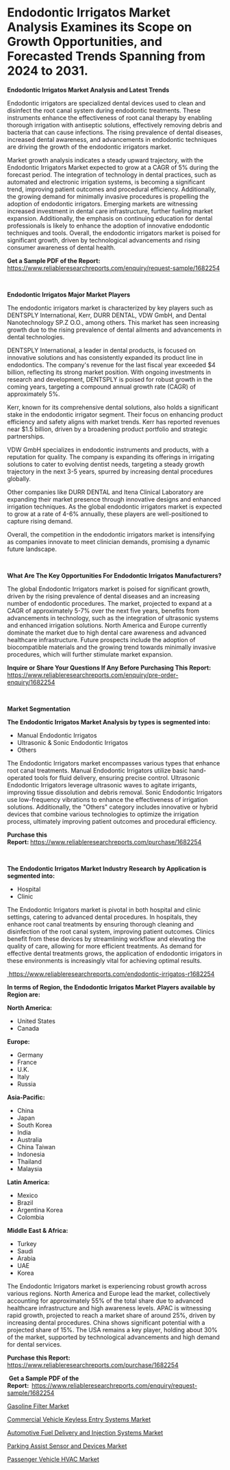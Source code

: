 <p><h1>Endodontic Irrigatos Market Analysis Examines its Scope on Growth Opportunities, and Forecasted Trends Spanning from 2024 to 2031.</h1></p><p><strong>Endodontic Irrigatos Market Analysis and Latest Trends</strong></p>
<p><p>Endodontic irrigators are specialized dental devices used to clean and disinfect the root canal system during endodontic treatments. These instruments enhance the effectiveness of root canal therapy by enabling thorough irrigation with antiseptic solutions, effectively removing debris and bacteria that can cause infections. The rising prevalence of dental diseases, increased dental awareness, and advancements in endodontic techniques are driving the growth of the endodontic irrigators market.</p><p>Market growth analysis indicates a steady upward trajectory, with the Endodontic Irrigators Market expected to grow at a CAGR of 5% during the forecast period. The integration of technology in dental practices, such as automated and electronic irrigation systems, is becoming a significant trend, improving patient outcomes and procedural efficiency. Additionally, the growing demand for minimally invasive procedures is propelling the adoption of endodontic irrigators. Emerging markets are witnessing increased investment in dental care infrastructure, further fueling market expansion. Additionally, the emphasis on continuing education for dental professionals is likely to enhance the adoption of innovative endodontic techniques and tools. Overall, the endodontic irrigators market is poised for significant growth, driven by technological advancements and rising consumer awareness of dental health.</p></p>
<p><strong>Get a Sample PDF of the Report:&nbsp;</strong> <a href="https://www.reliableresearchreports.com/enquiry/request-sample/1682254?utm_campaign=31&utm_medium=2&utm_source=Github&utm_content=ia&utm_term=27122024&utm_id=endodontic-irrigatos">https://www.reliableresearchreports.com/enquiry/request-sample/1682254</a></p>
<p>&nbsp;</p>
<p><strong>Endodontic Irrigatos Major Market Players</strong></p>
<p><p>The endodontic irrigators market is characterized by key players such as DENTSPLY International, Kerr, DURR DENTAL, VDW GmbH, and Dental Nanotechnology SP.Z O.O., among others. This market has seen increasing growth due to the rising prevalence of dental ailments and advancements in dental technologies.</p><p>DENTSPLY International, a leader in dental products, is focused on innovative solutions and has consistently expanded its product line in endodontics. The company's revenue for the last fiscal year exceeded $4 billion, reflecting its strong market position. With ongoing investments in research and development, DENTSPLY is poised for robust growth in the coming years, targeting a compound annual growth rate (CAGR) of approximately 5%.</p><p>Kerr, known for its comprehensive dental solutions, also holds a significant stake in the endodontic irrigator segment. Their focus on enhancing product efficiency and safety aligns with market trends. Kerr has reported revenues near $1.5 billion, driven by a broadening product portfolio and strategic partnerships.</p><p>VDW GmbH specializes in endodontic instruments and products, with a reputation for quality. The company is expanding its offerings in irrigating solutions to cater to evolving dentist needs, targeting a steady growth trajectory in the next 3-5 years, spurred by increasing dental procedures globally.</p><p>Other companies like DURR DENTAL and Itena Clinical Laboratory are expanding their market presence through innovative designs and enhanced irrigation techniques. As the global endodontic irrigators market is expected to grow at a rate of 4-6% annually, these players are well-positioned to capture rising demand.</p><p>Overall, the competition in the endodontic irrigators market is intensifying as companies innovate to meet clinician demands, promising a dynamic future landscape.</p></p>
<p>&nbsp;</p>
<p><strong>What Are The Key Opportunities For Endodontic Irrigatos Manufacturers?</strong></p>
<p><p>The global Endodontic Irrigators market is poised for significant growth, driven by the rising prevalence of dental diseases and an increasing number of endodontic procedures. The market, projected to expand at a CAGR of approximately 5-7% over the next five years, benefits from advancements in technology, such as the integration of ultrasonic systems and enhanced irrigation solutions. North America and Europe currently dominate the market due to high dental care awareness and advanced healthcare infrastructure. Future prospects include the adoption of biocompatible materials and the growing trend towards minimally invasive procedures, which will further stimulate market expansion.</p></p>
<p><strong>Inquire or Share Your Questions If Any Before Purchasing This Report:</strong> <a href="https://www.reliableresearchreports.com/enquiry/pre-order-enquiry/1682254?utm_campaign=31&utm_medium=2&utm_source=Github&utm_content=ia&utm_term=27122024&utm_id=endodontic-irrigatos">https://www.reliableresearchreports.com/enquiry/pre-order-enquiry/1682254</a></p>
<p>&nbsp;</p>
<p><strong>Market Segmentation</strong></p>
<p><strong>The Endodontic Irrigatos Market Analysis by types is segmented into:</strong></p>
<p><ul><li>Manual Endodontic Irrigatos</li><li>Ultrasonic & Sonic Endodontic Irrigatos</li><li>Others</li></ul></p>
<p><p>The Endodontic Irrigators market encompasses various types that enhance root canal treatments. Manual Endodontic Irrigators utilize basic hand-operated tools for fluid delivery, ensuring precise control. Ultrasonic Endodontic Irrigators leverage ultrasonic waves to agitate irrigants, improving tissue dissolution and debris removal. Sonic Endodontic Irrigators use low-frequency vibrations to enhance the effectiveness of irrigation solutions. Additionally, the "Others" category includes innovative or hybrid devices that combine various technologies to optimize the irrigation process, ultimately improving patient outcomes and procedural efficiency.</p></p>
<p><strong>Purchase this Report:&nbsp;</strong><a href="https://www.reliableresearchreports.com/purchase/1682254?utm_campaign=31&utm_medium=2&utm_source=Github&utm_content=ia&utm_term=27122024&utm_id=endodontic-irrigatos">https://www.reliableresearchreports.com/purchase/1682254</a></p>
<p>&nbsp;</p>
<p><strong>The Endodontic Irrigatos Market Industry Research by Application is segmented into:</strong></p>
<p><ul><li>Hospital</li><li>Clinic</li></ul></p>
<p><p>The Endodontic Irrigators market is pivotal in both hospital and clinic settings, catering to advanced dental procedures. In hospitals, they enhance root canal treatments by ensuring thorough cleaning and disinfection of the root canal system, improving patient outcomes. Clinics benefit from these devices by streamlining workflow and elevating the quality of care, allowing for more efficient treatments. As demand for effective dental treatments grows, the application of endodontic irrigators in these environments is increasingly vital for achieving optimal results.</p></p>
<p><a href="https://www.reliableresearchreports.com/endodontic-irrigatos-r1682254?utm_campaign=31&utm_medium=2&utm_source=Github&utm_content=ia&utm_term=27122024&utm_id=endodontic-irrigatos">&nbsp;https://www.reliableresearchreports.com/endodontic-irrigatos-r1682254</a></p>
<p><strong>In terms of Region, the Endodontic Irrigatos Market Players available by Region are:</strong></p>
<p>
    <p> <strong> North America: </strong>
        <ul>
            <li>United States</li>
            <li>Canada</li>
        </ul>
        </p> 
    <p> <strong> Europe: </strong>
        <ul>
            <li>Germany</li>
            <li>France</li>
            <li>U.K.</li>
            <li>Italy</li>
            <li>Russia</li>
        </ul>
        </p> 
    <p> <strong> Asia-Pacific: </strong>
        <ul>
            <li>China</li>
            <li>Japan</li>
            <li>South Korea</li>
            <li>India</li>
            <li>Australia</li>
            <li>China Taiwan</li>
            <li>Indonesia</li>
            <li>Thailand</li>
            <li>Malaysia</li>
        </ul>
        </p> 
    <p> <strong> Latin America: </strong>
        <ul>
            <li>Mexico</li>
            <li>Brazil</li>
            <li>Argentina Korea</li>
            <li>Colombia</li>
        </ul>
        </p> 
    <p> <strong> Middle East & Africa: </strong>
        <ul>
            <li>Turkey</li>
            <li>Saudi</li>
            <li>Arabia</li>
            <li>UAE</li>
            <li>Korea</li>
        </ul>
    </p>
    </p>
<p><p>The Endodontic Irrigators market is experiencing robust growth across various regions. North America and Europe lead the market, collectively accounting for approximately 55% of the total share due to advanced healthcare infrastructure and high awareness levels. APAC is witnessing rapid growth, projected to reach a market share of around 25%, driven by increasing dental procedures. China shows significant potential with a projected share of 15%. The USA remains a key player, holding about 30% of the market, supported by technological advancements and high demand for dental services.</p></p>
<p><strong>Purchase this Report: </strong><a href="https://www.reliableresearchreports.com/purchase/1682254?utm_campaign=31&utm_medium=2&utm_source=Github&utm_content=ia&utm_term=27122024&utm_id=endodontic-irrigatos">https://www.reliableresearchreports.com/purchase/1682254</a></p>
<p>&nbsp;<strong>Get a Sample PDF of the Report:&nbsp;&nbsp;</strong><a href="https://www.reliableresearchreports.com/enquiry/request-sample/1682254?utm_campaign=31&utm_medium=2&utm_source=Github&utm_content=ia&utm_term=27122024&utm_id=endodontic-irrigatos">https://www.reliableresearchreports.com/enquiry/request-sample/1682254</a></p>
<p><strong></strong></p>
<p><p><a href="https://github.com/shondapmbau/Market-Research-Report-List-1/blob/main/gasoline-filter-market.md?utm_campaign=31&utm_medium=2&utm_source=Github&utm_content=ia&utm_term=27122024&utm_id=endodontic-irrigatos">Gasoline Filter Market</a></p><p><a href="https://github.com/alberthagorsuch/Market-Research-Report-List-1/blob/main/commercial-vehicle-keyless-entry-systems-market.md?utm_campaign=31&utm_medium=2&utm_source=Github&utm_content=ia&utm_term=27122024&utm_id=endodontic-irrigatos">Commercial Vehicle Keyless Entry Systems Market</a></p><p><a href="https://github.com/donnettaletizia/Market-Research-Report-List-1/blob/main/automotive-fuel-delivery-and-injection-systems-market.md?utm_campaign=31&utm_medium=2&utm_source=Github&utm_content=ia&utm_term=27122024&utm_id=endodontic-irrigatos">Automotive Fuel Delivery and Injection Systems Market</a></p><p><a href="https://github.com/skerretflossie9297/Market-Research-Report-List-1/blob/main/parking-assist-sensor-and-devices-market.md?utm_campaign=31&utm_medium=2&utm_source=Github&utm_content=ia&utm_term=27122024&utm_id=endodontic-irrigatos">Parking Assist Sensor and Devices Market</a></p><p><a href="https://github.com/MonroeBullock54/Market-Research-Report-List-1/blob/main/passenger-vehicle-hvac-market.md?utm_campaign=31&utm_medium=2&utm_source=Github&utm_content=ia&utm_term=27122024&utm_id=endodontic-irrigatos">Passenger Vehicle HVAC Market</a></p></p>